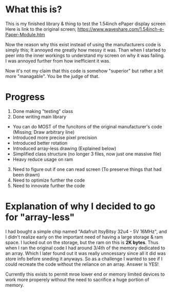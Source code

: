 # What this is?
This is my finished library & thing to test the 1.54inch ePaper display screen  
Here is link to the original screen; https://www.waveshare.com/1.54inch-e-Paper-Module.htm  
  
Now the reason why this exist instead of using the manufacturers code is simply this; It annoyed me greatly how messy it was. Than when I started to peer into the inner workings to understand my screen on why it was failing. I was annoyed further from how inefficient it was.  
  
Now it's not my claim that this code is somehow "superior" but rather a bit more "managable". You be the judge of that.  
  
# Progress
1. Done making "testing" class  
2. Done writing main library  
  - You can do MOST of the funcitons of the original manufacturer's code  (Missing; Draw arbitrary line)  
  - Introduced more precise pixel precision  
  - Introduced better rotation  
  - Introduced array-less drawing (Explained below)  
  - Simplified class structure (no longer 3 files, now just one massive file)  
  - Heavy reduce usage on ram  
3. Need to figure out if one can read screen (To preserve things that had been drawn)  
4. Need to optimize further the code  
5. Need to innovate further the code  

# Explanation of why I decided to go for "array-less"
I had bought a simple chip named "Adafruit ItsyBitsy 32u4 - 5V 16MHz", and I didn't realize early on the important need of having a large storage & ram space. I lucked out on the storage, but the ram on this is **2K bytes**. Thus when I ran the original code I had around 3/4th of the memory dedicated to an array. Which I later found out it was really unncessary since all it did was store info before sneding it anyways. So as a challenge I wanted to see if I could recreate the code without the reliance on an array. Answer is YES!  

Currently this exists to permit mroe lower end or memory limited devices to work more properely without the need to sacrifice a huge portion of memory.
